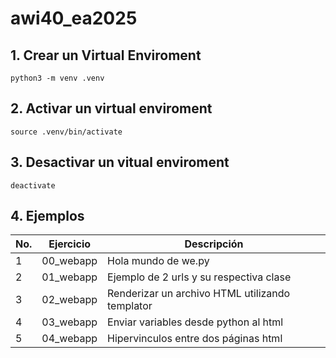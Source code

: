 # awi40_ea2025

## 1. Crear un Virtual Enviroment

```shell
python3 -m venv .venv
```

## 2. Activar un virtual enviroment

```shell
source .venv/bin/activate
```

## 3. Desactivar un vitual enviroment

```shell
deactivate
```

## 4. Ejemplos

|No.|Ejercicio|Descripción|
| -- | -- | -- |
|1|00_webapp|Hola mundo de we.py|
|2|01_webapp|Ejemplo de 2 urls y su respectiva clase|
|3|02_webapp|Renderizar un archivo HTML utilizando templator|
|4|03_webapp|Enviar variables desde python al html|
|5|04_webapp|Hipervinculos entre dos páginas html|

